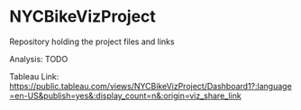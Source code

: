 # NYCBikeVizProject
Repository holding the project files and links

Analysis: TODO

Tableau Link:
https://public.tableau.com/views/NYCBikeVizProject/Dashboard1?:language=en-US&publish=yes&:display_count=n&:origin=viz_share_link
